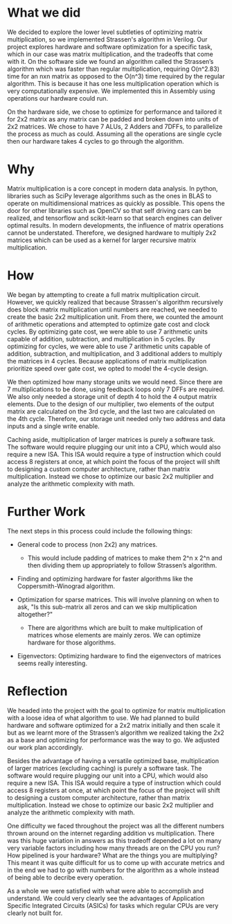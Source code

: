 # What we did

We decided to explore the lower level subtleties of optimizing matrix multiplication, so we implemented Strassen's algorithm in Verilog.
Our project explores hardware and software optimization for a specific task, which in our case was matrix multiplication, and the tradeoffs that come with it.
On the software side we found an algorithm called the Strassen’s algorithm which was faster than regular multiplication, requiring O(n^2.83) time for an nxn matrix as opposed to the O(n^3) time required by the regular algorithm.
This is because it has one less multiplication operation which is very computationally expensive.
We implemented this in Assembly using operations our hardware could run.

On the hardware side, we chose to optimize for performance and tailored it for 2x2 matrix as any matrix can be padded and broken down into units of 2x2 matrices.
We chose to have 7 ALUs, 2 Adders and 7DFFs, to parallelize the process as much as could.
Assuming all the operations are single cycle then our hardware takes 4 cycles to go through the algorithm.

# Why

Matrix multiplication is a core concept in modern data analysis.
In python, libraries such as SciPy leverage algorithms such as the ones in BLAS to operate on multidimensional matrices as quickly as possible.
This opens the door for other libraries such as OpenCV so that self driving cars can be realized, and tensorflow and scikit-learn so that search engines can deliver optimal results.
In modern developments, the influence of matrix operations cannot be understated.
Therefore, we designed hardware to multiply 2x2 matrices which can be used as a kernel for larger recursive matrix multiplication.

# How

We began by attempting to create a full matrix multiplication circuit.
However, we quickly realized that because Strassen's algorithm recursively does block matrix multiplication until numbers are reached, we needed to create the basic 2x2 multiplication unit.
From there, we counted the amount of arithmetic operations and attempted to optimize gate cost and clock cycles.
By optimizing gate cost, we were able to use 7 arithmetic units capable of addition, subtraction, and multiplication in 5 cycles.
By optimizing for cycles, we were able to use 7 arithmetic units capable of addition, subtraction, and multiplication, and 3 additional adders to multiply the matrices in 4 cycles.
Because applications of matrix multiplication prioritize speed over gate cost, we opted to model the 4-cycle design.

We then optimized how many storage units we would need.
Since there are 7 multiplications to be done, using feedback loops only 7 DFFs are required.
We also only needed a storage unit of depth 4 to hold the 4 output matrix elements.
Due to the design of our multiplier, two elements of the output matrix are calculated on the 3rd cycle, and the last two are calculated on the 4th cycle.
Therefore, our storage unit needed only two address and data inputs and a single write enable.

Caching aside, multiplication of larger matrices is purely a software task.
The software would require plugging our unit into a CPU, which would also require a new ISA.
This ISA would require a type of instruction which could access 8 registers at once, at which point the focus of the project will shift to designing a custom computer architecture, rather than matrix multiplication.
Instead we chose to optimize our basic 2x2 multiplier and analyze the arithmetic complexity with math.

# Further Work
The next steps in this process could include the following things:

- General code to process (non 2x2) any matrices.
  - This would include padding of matrices to make them 2^n x 2^n and then dividing them up appropriately to follow Strassen’s algorithm.

- Finding and optimizing hardware for faster algorithms like the Coppersmith-Winograd algorithm.

- Optimization for sparse matrices.
  This will involve planning on when to ask, "Is this sub-matrix all zeros and can we skip multiplication altogether?"

  - There are algorithms which are built to make multiplication of matrices whose elements are mainly zeros.
    We can optimize hardware for those algorithms.
- Eigenvectors:
  Optimizing hardware to find the eigenvectors of matrices seems really interesting.

# Reflection

We headed into the project with the goal to optimize for matrix multiplication with a loose idea of what algorithm to use.
We had planned to build hardware and software optimized for a 2x2 matrix initially and then scale it but as we learnt more of the Strassen’s algorithm we realized taking the 2x2 as a base and optimizing for performance was the way to go.
We adjusted our work plan accordingly.

Besides the advantage of having a versatile optimized base, multiplication of larger matrices (excluding caching) is purely a software task.
The software would require plugging our unit into a CPU, which would also require a new ISA.
This ISA would require a type of instruction which could access 8 registers at once, at which point the focus of the project will shift to designing a custom computer architecture, rather than matrix multiplication.
Instead we chose to optimize our basic 2x2 multiplier and analyze the arithmetic complexity with math.

One difficulty we faced throughout the project was all the different numbers thrown around on the internet regarding addition vs multiplication. There was this huge variation in answers as this tradeoff depended a lot on many very variable factors including how many threads are on the CPU you run? How pipelined is your hardware? What are the things you are multiplying? This meant it was quite difficult for us to come up with accurate metrics and in the end we had to go with numbers for the algorithm as a whole instead of being able to decribe every operation.



As a whole we were satisfied with what were able to accomplish and understand.
We could very clearly see the advantages of Application Specific Integrated Circuits (ASICs) for tasks which regular CPUs are very clearly not built for.
